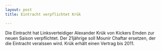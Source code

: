 ```yaml
---
layout: post
title: Eintracht verpflichtet Krük

---
```


Die Eintracht hat Linksverteidiger Alexander Krük von Kickers Emden zur neuen Saison verpflichtet. Der 21jährige soll Mounir Chaftar ersetzen, der die Eintracht veralssen wird. Krük erhält einen Vertrag bis 2011.


